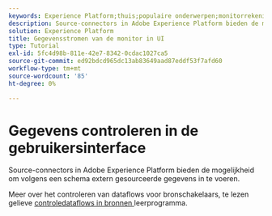 ```yaml
---
keywords: Experience Platform;thuis;populaire onderwerpen;monitorrekeningen;monitordataflows;dataflows
description: Source-connectors in Adobe Experience Platform bieden de mogelijkheid om volgens een schema extern gesourceerde gegevens in te voeren. Dit leerprogramma verstrekt stappen voor het bekijken van bestaande gegevensstromen van de werkruimte van Bronnen.
solution: Experience Platform
title: Gegevensstromen van de monitor in UI
type: Tutorial
exl-id: 5fc4d98b-811e-42e7-8342-0cdac1027ca5
source-git-commit: ed92bdcd965dc13ab83649aad87eddf53f7afd60
workflow-type: tm+mt
source-wordcount: '85'
ht-degree: 0%

---
```


# Gegevens controleren in de gebruikersinterface

Source-connectors in Adobe Experience Platform bieden de mogelijkheid om volgens een schema extern gesourceerde gegevens in te voeren.

Meer over het controleren van dataflows voor bronschakelaars, te lezen gelieve [ controledataflows in bronnen ](../../../dataflows/ui/monitor-sources.md) leerprogramma.
